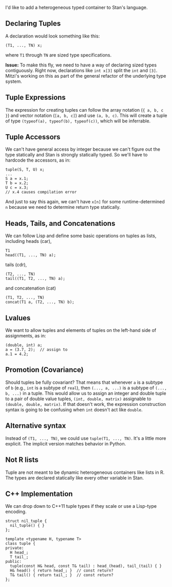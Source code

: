 I'd like to add a heterogeneous typed container to Stan's language.

## Declaring Tuples

A declaration would look something like this:

```
(T1, ..., TN) x;
```

where `T1` through `TN` are sized type specifications.

<b>Issue:</b>  To make this fly, we need to have a way of declaring sized types contiguously.  Right now, declarations like `int x[3]` split the `int` and `[3]`.  Mitzi's working on this as part of the general refactor of the underlying type system.

## Tuple Expressions

The expression for creating tuples can follow the array notation (`{ a, b, c }`) and vector notation (`[a, b, c]`) and use `(a, b, c)`.  This will create a tuple of type `(typeof(a), typeof(b), typeof(c))`, which will be inferrable.  

## Tuple Accessors

We can't have general access by integer because we can't figure out the type statically and Stan is strongly statically typed.  So we'll have to hardcode the accessors, as in:

```
tuple(S, T, U) x;
...
S a = x.1;
T b = x.2;
U c = x.3;
// x.4 causes compilation error
```

And just to say this again, we can't have `x[n]` for some runtime-determined `n` because we need to determine return type statically.


## Heads, Tails, and Concatenations

We can follow Lisp and define some basic operations on tuples as lists, including heads (car),

```
T1 
head((T1, ..., TN) a);
```

tails (cdr),

```
(T2, ..., TN)
tail((T1, T2, ..., TN) a);
```

and concatenation (cat)

```
(T1, T2, ..., TN)
concat(T1 a, (T2, ..., TN) b);
```



## Lvalues

We want to allow tuples and elements of tuples on the left-hand side of assignments, as in:

```
(double, int) a;
a = (3.7, 2);  // assign to 
a.1 = 4.2;
```

## Promotion (Covariance)

Should tuples be fully covariant?  That means that whenever `a` is a subtype of `b` (e.g., `int` is a subtype of `real`), then `(..., a, ...)` is a subtype of `(..., b, ...)` in a tuple.  This would allow us to assign an integer and double tuple to a pair of double value tuples, `(int, double, matrix)` assignable to `(double, double, matrix)`.  If that doesn't work, the expression construction syntax is going to be confusing when `int` doesn't act like `double`.

## Alternative syntax

Instead of `(T1, ..., TN)`, we could use `tuple(T1, ..., TN)`.  It's a little more explicit.  The implicit version matches behavior in Python.  

## Not R lists

Tuple are not meant to be dynamic heterogeneous containers like lists in R.  The types are declared statically like every other variable in Stan.



## C++ Implementation

We can drop down to C++11 tuple types if they scale or use a Lisp-type encoding.

```
struct nil_tuple {
  nil_tuple() { }
};

template <typename H, typename T>
class tuple {
private:
  H head_;
  T tail_;
public:
  tuple(const H& head, const T& tail) : head_(head), tail_(tail) { }
  H& head() { return head_; }  // const return?
  T& tail() { return tail_; }  // const return?
};
```
